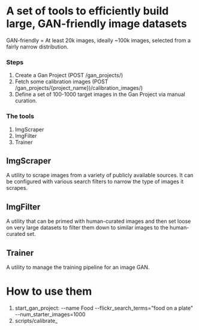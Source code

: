 # A set of tools to efficiently build large, GAN-friendly image datasets
GAN-friendly = At least 20k images, ideally ~100k images, selected from a fairly narrow distribution.


### Steps
1. Create a Gan Project (POST /gan_projects/)
2. Fetch some calibration images (POST /gan_projects/{project_name})/calibration_images/)
3. Define a set of 100-1000 target images in the Gan Project via manual curation. 

### The tools
1. ImgScraper
2. ImgFilter
3. Trainer

## ImgScraper
A utility to scrape images from a variety of publicly available sources. It can be configured with various search filters to narrow the type of images it scrapes.

## ImgFilter
A utility that can be primed with human-curated images and then set loose on very large datasets to filter them down to similar images to the human-curated set.

## Trainer
A utility to manage the training pipeline for an image GAN.


# How to use them
1. start_gan_project: --name Food --flickr_search_terms="food on a plate" --num_starter_images=1000
2. scripts/calibrate_
